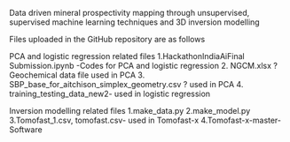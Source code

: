 Data driven mineral prospectivity mapping through unsupervised, supervised machine learning techniques and 3D inversion modelling


Files uploaded in the GitHub repository are as follows

PCA and logistic regression related files
1.HackathonIndiaAiFinal Submission.ipynb -Codes for PCA and logistic regression
2. NGCM.xlsx ? Geochemical data file used in PCA
3. SBP_base_for_aitchison_simplex_geometry.csv ? used in PCA
4. training_testing_data_new2- used in logistic regression

Inversion modelling related files
1.make_data.py
2.make_model.py
3.Tomofast_1.csv, tomofast.csv- used in Tomofast-x
4.Tomofast-x-master- Software
